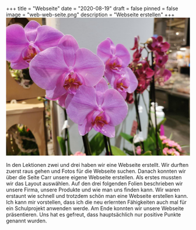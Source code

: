 +++
title = "Webseite"
date = "2020-08-19"
draft = false
pinned = false
image = "web-web-seite.png"
description = "Webseite erstellen"
+++
![](microsoftteams-image-3-.png)

In den Lektionen zwei und drei haben wir eine Webseite erstellt. Wir durften zuerst raus gehen und Fotos für die Webseite suchen. Danach konnten wir über die Seite Carr unsere eigene Webseite erstellen. Als erstes mussten wir das Layout auswählen. Auf den drei folgenden Folien beschrieben wir unsere Firma, unsere Produkte und wie man uns finden kann. Wir waren erstaunt wie schnell und trotzdem schön man eine Webseite erstellen kann. Ich kann mir vorstellen, dass ich die neu erlernten Fähigkeiten auch mal für ein Schulprojekt anwenden werde. Am Ende konnten wir unsere Webseite präsentieren. Uns hat es gefreut, dass hauptsächlich nur positive Punkte genannt wurden. 

![]()